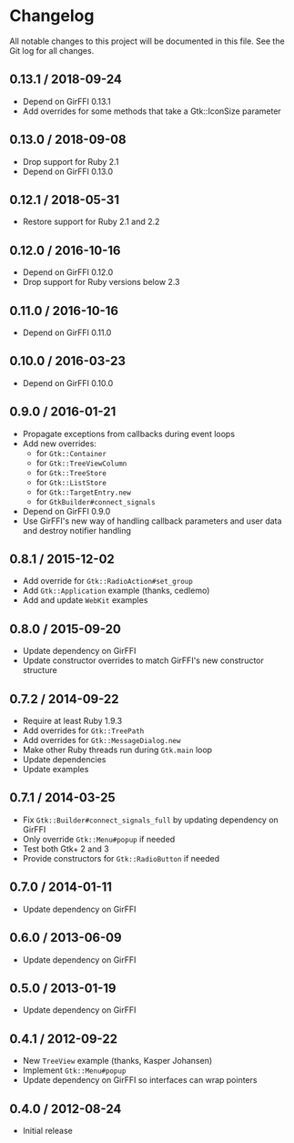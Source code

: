 # Changelog

All notable changes to this project will be documented in this file. See the
Git log for all changes.

## 0.13.1 / 2018-09-24

* Depend on GirFFI 0.13.1
* Add overrides for some methods that take a Gtk::IconSize parameter

## 0.13.0 / 2018-09-08

* Drop support for Ruby 2.1
* Depend on GirFFI 0.13.0

## 0.12.1 / 2018-05-31

* Restore support for Ruby 2.1 and 2.2

## 0.12.0 / 2016-10-16

* Depend on GirFFI 0.12.0
* Drop support for Ruby versions below 2.3

## 0.11.0 / 2016-10-16

* Depend on GirFFI 0.11.0

## 0.10.0 / 2016-03-23

* Depend on GirFFI 0.10.0

## 0.9.0 / 2016-01-21

* Propagate exceptions from callbacks during event loops
* Add new overrides:
  * for `Gtk::Container`
  * for `Gtk::TreeViewColumn`
  * for `Gtk::TreeStore`
  * for `Gtk::ListStore`
  * for `Gtk::TargetEntry.new`
  * for `GtkBuilder#connect_signals`
* Depend on GirFFI 0.9.0
* Use GirFFI's new way of handling callback parameters and user data and
  destroy notifier handling

## 0.8.1 / 2015-12-02

* Add override for `Gtk::RadioAction#set_group`
* Add `Gtk::Application` example (thanks, cedlemo)
* Add and update `WebKit` examples

## 0.8.0 / 2015-09-20

* Update dependency on GirFFI
* Update constructor overrides to match GirFFI's new constructor structure

## 0.7.2 / 2014-09-22

* Require at least Ruby 1.9.3
* Add overrides for `Gtk::TreePath`
* Add overrides for `Gtk::MessageDialog.new`
* Make other Ruby threads run during `Gtk.main` loop
* Update dependencies
* Update examples

## 0.7.1 / 2014-03-25

* Fix `Gtk::Builder#connect_signals_full` by updating dependency on GirFFI
* Only override `Gtk::Menu#popup` if needed
* Test both Gtk+ 2 and 3
* Provide constructors for `Gtk::RadioButton` if needed

## 0.7.0 / 2014-01-11

* Update dependency on GirFFI

## 0.6.0 / 2013-06-09

* Update dependency on GirFFI

## 0.5.0 / 2013-01-19

* Update dependency on GirFFI

## 0.4.1 / 2012-09-22

* New `TreeView` example (thanks, Kasper Johansen)
* Implement `Gtk::Menu#popup`
* Update dependency on GirFFI so interfaces can wrap pointers

## 0.4.0 / 2012-08-24

* Initial release
